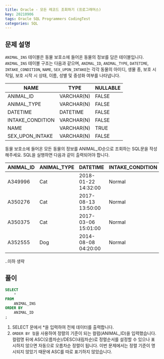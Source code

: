 ```yaml
---
title: Oracle - 모든 레코드 조회하기 (프로그래머스)
key: 20210906
tags: Oracle SQL Programmers CodingTest
categories: SQL
---
```


## 문제 설명

`ANIMAL_INS` 테이블은 동물 보호소에 들어온 동물의 정보를 담은 테이블입니다. `ANIMAL_INS` 테이블 구조는 다음과 같으며, `ANIMAL_ID`, `ANIMAL_TYPE`, `DATETIME`, `INTAKE_CONDITION`, `NAME`, `SEX_UPON_INTAKE`는 각각 동물의 아이디, 생물 종, 보호 시작일, 보호 시작 시 상태, 이름, 성별 및 중성화 여부를 나타냅니다.

|NAME|TYPE|NULLABLE|
|---|---|---|
|ANIMAL_ID|VARCHAR(N)|FALSE|
|ANIMAL_TYPE|VARCHAR(N)|FALSE|
|DATETIME|DATETIME|FALSE|
|INTAKE_CONDITION|VARCHAR(N)|FALSE|
|NAME|VARCHAR(N)|TRUE|
|SEX_UPON_INTAKE|VARCHAR(N)|FALSE|

동물 보호소에 들어온 모든 동물의 정보를 ANIMAL_ID순으로 조회하는 SQL문을 작성해주세요. SQL을 실행하면 다음과 같이 출력되어야 합니다.

|ANIMAL_ID|ANIMAL_TYPE|DATETIME|INTAKE_CONDITION|NAME|SEX_UPON_INTAKE|
|---|---|---|---|---|---|
|A349996|Cat|2018-01-22 14:32:00|Normal|Sugar|Neutered Male|
|A350276|Cat|2017-08-13 13:50:00|Normal|Jewel|Spayed Female|
|A350375|Cat|2017-03-06 15:01:00|Normal|Meo|Neutered Male|
|A352555|Dog|2014-08-08 04:20:00|Normal|Harley|Spayed Female|

..이하 생략

## 풀이

~~~sql
SELECT
    *
FROM
    ANIMAL_INS
ORDER BY
    ANIMAL_ID
;
~~~

1. SELECT 문에서 *을 입력하여 전체 데이터를 출력합니다.  
2. `ORDER BY 절`을 사용하여 정렬의 기준이 되는 컬럼(ANIMAL_ID)을 입력했습니다. 컬럼명 뒤에 ASC(오름차순)/DESC(내림차순)로 정렬순서를 설정할 수 있으나 표시하지 않으면 자동으로 오름차순 정렬이 됩니다. 이번 문제에서는 정렬 기준이 명시되지 않았기 때문에 ASC를 따로 표기하지 않았습니다.  